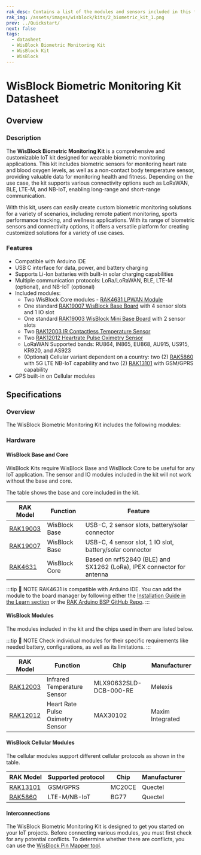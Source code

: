 ```yaml
---
rak_desc: Contains a list of the modules and sensors included in this fully customizable WisBlock Biometric Monitoring Kit for your wearable monitoring IoT applications.
rak_img: /assets/images/wisblock/kits/2_biometric_kit_1.png
prev: ../Quickstart/
next: false
tags:
  - datasheet
  - WisBlock Biometric Monitoring Kit
  - WisBlock Kit
  - WisBlock
---
```


# WisBlock Biometric Monitoring Kit Datasheet

## Overview

### Description

The **WisBlock Biometric Monitoring Kit** is a comprehensive and customizable IoT kit designed for wearable biometric monitoring applications. This kit includes biometric sensors for monitoring heart rate and blood oxygen levels, as well as a non-contact body temperature sensor, providing valuable data for monitoring health and fitness. Depending on the use case, the kit supports various connectivity options such as LoRaWAN, BLE, LTE-M, and NB-IoT, enabling long-range and short-range communication.

With this kit, users can easily create custom biometric monitoring solutions for a variety of scenarios, including remote patient monitoring, sports performance tracking, and wellness applications. With its range of biometric sensors and connectivity options, it offers a versatile platform for creating customized solutions for a variety of use cases.

### Features

- Compatible with Arduino IDE
- USB C interface for data, power, and battery charging
- Supports Li-Ion batteries with built-in solar charging capabilities
- Multiple communication protocols: LoRa/LoRaWAN, BLE, LTE-M (optional), and NB-IoT (optional)
- Included modules:
    - Two WisBlock Core modules - [RAK4631 LPWAN Module](https://docs.rakwireless.com/Product-Categories/WisBlock/RAK4631/Quickstart/)
    - One standard [RAK19007 WisBlock Base Board](https://docs.rakwireless.com/Product-Categories/WisBlock/RAK19007/Quickstart/) with 4 sensor slots and 1 IO slot
    - One standard [RAK19003 WisBlock Mini Base Board](/Product-Categories/WisBlock/RAK19003/Quickstart/) with 2 sensor slots
    - Two [RAK12003 IR Contactless Temperature Sensor](/Product-Categories/WisBlock/RAK12003/Quickstart/)
    - Two [RAK12012 Heartrate Pulse Oximetry Sensor](/Product-Categories/WisBlock/RAK12012/Quickstart/)
    - LoRaWAN Supported bands: RU864, IN865, EU868, AU915, US915, KR920, and AS923
    - (Optional) Cellular variant dependent on a country: two (2) [RAK5860](/Product-Categories/WisBlock/RAK5860/Quickstart/) with 5G LTE NB-IoT capability and two (2) [RAK13101](/Product-Categories/WisBlock/RAK13101/Quickstart/) with GSM/GPRS capability
- GPS built-in on Cellular modules

## Specifications

### Overview

The WisBlock Biometric Monitoring Kit includes the following modules:

<rk-img
  src="/assets/images/wisblock/kits/2_biometric_kit_2.png"
  width="80%"
  caption="Modules of WisBlock Biometric Monitoring Kit"
/>

### Hardware

#### WisBlock Base and Core

WisBlock Kits require WisBlock Base and WisBlock Core to be useful for any IoT application. The sensor and IO modules included in the kit will not work without the base and core.

The table shows the base and core included in the kit.

| RAK Model                                         | Function      | Feature                                                               |
| ------------------------------------------------- | ------------- | --------------------------------------------------------------------- |
| [RAK19003](/Product-Categories/WisBlock/RAK19003) | WisBlock Base | USB-C, 2 sensor slots, battery/solar connector                        |
| [RAK19007](/Product-Categories/WisBlock/RAK19007) | WisBlock Base | USB-C, 4 sensor slot, 1 IO slot, battery/solar connector              |
| [RAK4631](/Product-Categories/WisBlock/RAK4631)   | WisBlock Core | Based on nrf52840 (BLE) and SX1262 (LoRa), IPEX connector for antenna |


:::tip 📝 NOTE
RAK4631 is compatible with Arduino IDE. You can add the module to the board manager by following either the [Installation Guide in the Learn section](https://docs.rakwireless.com/Knowledge-Hub/Learn/Installation-of-Board-Support-Package-in-Arduino-IDE/) or the [RAK Arduino BSP GitHub Repo](https://github.com/RAKWireless/RAKwireless-Arduino-BSP-Index).
:::

#### WisBlock Modules

The modules included in the kit and the chips used in them are listed below.

:::tip 📝 NOTE
Check individual modules for their specific requirements like needed battery, configurations, as well as its limitations.
:::

| RAK Model                                         | Function                         | Chip                   | Manufacturer     |
| ------------------------------------------------- | -------------------------------- | ---------------------- | ---------------- |
| [RAK12003](/Product-Categories/WisBlock/RAK12003) | Infrared Temperature Sensor      | MLX90632SLD-DCB-000-RE | Melexis          |
| [RAK12012](/Product-Categories/WisBlock/RAK12012) | Heart Rate Pulse Oximetry Sensor | MAX30102               | Maxim Integrated |

#### WisBlock Cellular Modules

The cellular modules support different cellular protocols as shown in the table.

| RAK Model                                         | Supported protocol | Chip   | Manufacturer |
| ------------------------------------------------- | ------------------ | ------ | ------------ |
| [RAK13101](/Product-Categories/WisBlock/RAK13101) | GSM/GPRS           | MC20CE | Quectel      |
| [RAK5860](/Product-Categories/WisBlock/RAK5860)   | LTE-M/NB-IoT       | BG77   | Quectel      |

#### Interconnections

The WisBlock Biometric Monitoring Kit is designed to get you started on your IoT projects. Before connecting various modules, you must first check for any potential conflicts. To determine whether there are conflicts, you can use the [WisBlock Pin Mapper tool](https://docs.rakwireless.com/Knowledge-Hub/Pin-Mapper/).